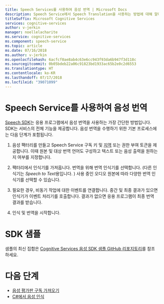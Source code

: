 ```yaml
---
title: Speech Services를 사용하여 음성 번역 | Microsoft Docs
description: Speech Service에서 Speech Translation을 사용하는 방법에 대해 알아봅니다.
titleSuffix: Microsoft Cognitive Services
services: cognitive-services
author: v-jerkin
manager: noellelacharite
ms.service: cognitive-services
ms.component: speech-service
ms.topic: article
ms.date: 07/16/2018
ms.author: v-jerkin
ms.openlocfilehash: 6acfcf0ae8ab4c63e6cc943f93da6b947f3d118c
ms.sourcegitcommit: 0b05bdeb22a06c91823bd1933ac65b2e0c2d6553
ms.translationtype: HT
ms.contentlocale: ko-KR
ms.lasthandoff: 07/17/2018
ms.locfileid: "39071099"
---
```

# <a name="translate-speech-using-speech-service"></a>Speech Service를 사용하여 음성 번역

[Speech SDK](speech-sdk.md)는 응용 프로그램에서 음성 번역을 사용하는 가장 간단한 방법입니다. SDK는 서비스의 전체 기능을 제공합니다. 음성 번역을 수행하기 위한 기본 프로세스에는 다음 단계가 포함됩니다.

1. 음성 팩터리를 만들고 Speech Service 구독 키 및 [지역](regions.md) 또는 권한 부여 토큰을 제공합니다. 이때 원본 및 대상 번역 언어도 구성하고 텍스트 또는 음성 출력을 원하는지 여부를 지정합니다.

2. 팩터리에서 인식기를 가져옵니다. 번역을 위해 번역 인식기를 선택합니다. (다른 인식기는 *Speech to Text*용입니다. ) 사용 중인 오디오 원본에 따라 다양한 번역 인식기를 선택할 수 있습니다.

4. 필요한 경우, 비동기 작업에 대한 이벤트를 연결합니다. 중간 및 최종 결과가 있으면 인식기가 이벤트 처리기를 호출합니다. 결과가 없으면 응용 프로그램이 최종 번역 결과를 받습니다.

5. 인식 및 번역을 시작합니다.

# <a name="sdk-samples"></a>SDK 샘플

샘플의 최신 집합은 [Cognitive Services 음성 SDK 샘플 GitHub 리포지토리](https://aka.ms/csspeech/samples)를 참조하세요.

# <a name="next-steps"></a>다음 단계

- [음성 평가판 구독 가져오기](https://azure.microsoft.com/try/cognitive-services/)
- [C#에서 음성 인식](quickstart-csharp-dotnet-windows.md)
